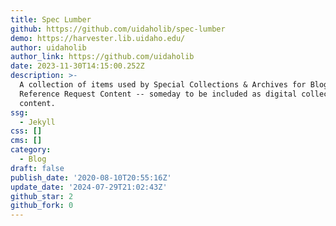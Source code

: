 ```yaml
---
title: Spec Lumber
github: https://github.com/uidaholib/spec-lumber
demo: https://harvester.lib.uidaho.edu/
author: uidaholib
author_link: https://github.com/uidaholib
date: 2023-11-30T14:15:00.252Z
description: >-
  A collection of items used by Special Collections & Archives for Blog and
  Reference Request Content -- someday to be included as digital collection
  content.
ssg:
  - Jekyll
css: []
cms: []
category:
  - Blog
draft: false
publish_date: '2020-08-10T20:55:16Z'
update_date: '2024-07-29T21:02:43Z'
github_star: 2
github_fork: 0
---
```

